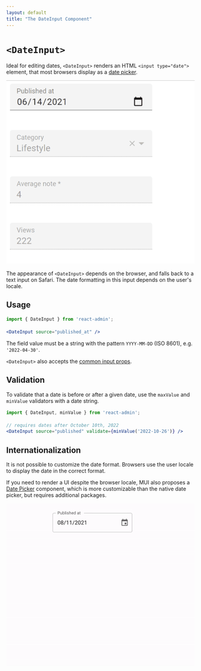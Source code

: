 ```yaml
---
layout: default
title: "The DateInput Component"
---
```


# `<DateInput>`

Ideal for editing dates, `<DateInput>` renders an HTML `<input type="date">` element, that most browsers display as a  [date picker](https://developer.mozilla.org/en-US/docs/Web/HTML/Element/input/date).

![DateInput](./img/date-input.gif)

The appearance of `<DateInput>` depends on the browser, and falls back to a text input on Safari. The date formatting in this input depends on the user's locale.

## Usage

```jsx
import { DateInput } from 'react-admin';

<DateInput source="published_at" />
```

The field value must be a string with the pattern `YYYY-MM-DD` (ISO 8601), e.g. `'2022-04-30'`.

`<DateInput>` also accepts the [common input props](./Inputs.md#common-input-props).

## Validation

To validate that a date is before or after a given date, use the `maxValue` and `minValue` validators with a date string.

```jsx
import { DateInput, minValue } from 'react-admin';

// requires dates after October 10th, 2022
<DateInput source="published" validate={minValue('2022-10-26')} />
```

## Internationalization

It is not possible to customize the date format. Browsers use the user locale to display the date in the correct format.

If you need to render a UI despite the browser locale, MUI also proposes a [Date Picker](https://mui.com/components/pickers/#date-pickers) component, which is more customizable than the native date picker, but requires additional packages.

![MUI Date picker](./img/date-picker.gif)
